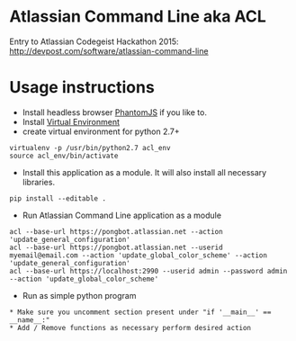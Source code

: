# Atlassian Command Line aka ACL
Entry to Atlassian Codegeist Hackathon 2015: http://devpost.com/software/atlassian-command-line

# Usage instructions
* Install headless browser [PhantomJS](http://phantomjs.org/download.html) if you like to.
* Install [Virtual Environment](http://docs.python-guide.org/en/latest/dev/virtualenvs/)
* create virtual environment for python 2.7+
```
virtualenv -p /usr/bin/python2.7 acl_env
source acl_env/bin/activate
```
* Install this application as a module. It will also install all necessary libraries.
```
pip install --editable .
```
* Run Atlassian Command Line application as a module
```
acl --base-url https://pongbot.atlassian.net --action 'update_general_configuration'
acl --base-url https://pongbot.atlassian.net --userid myemail@email.com --action 'update_global_color_scheme' --action 'update_general_configuration'
acl --base-url https://localhost:2990 --userid admin --password admin --action 'update_global_color_scheme'
```
* Run as simple python program
```
* Make sure you uncomment section present under "if '__main__' == __name__:"
* Add / Remove functions as necessary perform desired action
```
